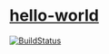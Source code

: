 # [hello-world](https://hello-world-ddbr6604smfc.surge.sh)

[![BuildStatus](https://travis-ci.org/ddbr6604smfc/hello-world.svg)](https://travis-ci.org/ddbr6604smfc/hello-world)

